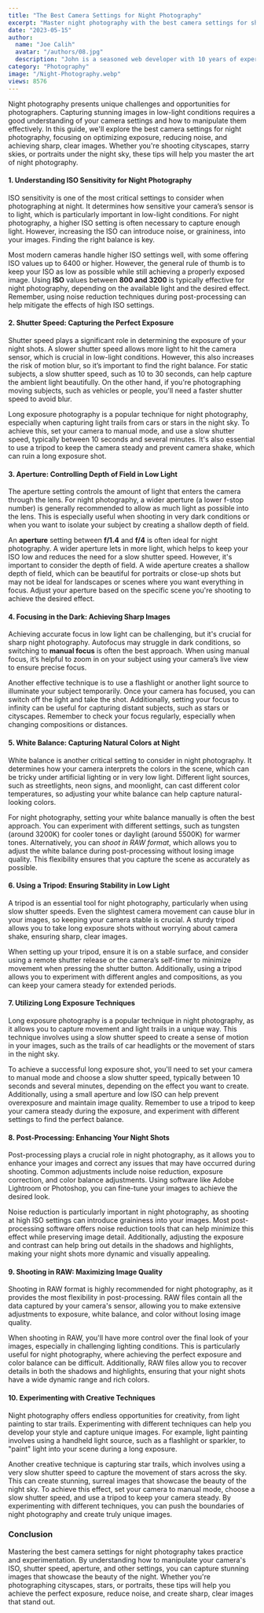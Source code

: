 ```yaml
---
title: "The Best Camera Settings for Night Photography"
excerpt: "Master night photography with the best camera settings for sharp, clear images. Learn how to optimize ISO & Shutter for stunning results."
date: "2023-05-15"
author:
  name: "Joe Calih"
  avatar: "/authors/08.jpg"
  description: "John is a seasoned web developer with 10 years of experience in React and Next.js."
category: "Photography"
image: "/Night-Photography.webp"
views: 8576
---
```




Night photography presents unique challenges and opportunities for photographers. Capturing stunning images in low-light conditions requires a good understanding of your camera settings and how to manipulate them effectively. In this guide, we'll explore the best camera settings for night photography, focusing on optimizing exposure, reducing noise, and achieving sharp, clear images. Whether you're shooting cityscapes, starry skies, or portraits under the night sky, these tips will help you master the art of night photography.

#### 1. **Understanding ISO Sensitivity for Night Photography**

ISO sensitivity is one of the most critical settings to consider when photographing at night. It determines how sensitive your camera’s sensor is to light, which is particularly important in low-light conditions. For night photography, a higher ISO setting is often necessary to capture enough light. However, increasing the ISO can introduce noise, or graininess, into your images. Finding the right balance is key.

Most modern cameras handle higher ISO settings well, with some offering ISO values up to 6400 or higher. However, the general rule of thumb is to keep your ISO as low as possible while still achieving a properly exposed image. Using **ISO** values between **800 and 3200** is typically effective for night photography, depending on the available light and the desired effect. Remember, using noise reduction techniques during post-processing can help mitigate the effects of high ISO settings.

#### 2. **Shutter Speed: Capturing the Perfect Exposure**

Shutter speed plays a significant role in determining the exposure of your night shots. A slower shutter speed allows more light to hit the camera sensor, which is crucial in low-light conditions. However, this also increases the risk of motion blur, so it’s important to find the right balance. For static subjects, a slow shutter speed, such as 10 to 30 seconds, can help capture the ambient light beautifully. On the other hand, if you're photographing moving subjects, such as vehicles or people, you'll need a faster shutter speed to avoid blur.

Long exposure photography is a popular technique for night photography, especially when capturing light trails from cars or stars in the night sky. To achieve this, set your camera to manual mode, and use a slow shutter speed, typically between 10 seconds and several minutes. It's also essential to use a tripod to keep the camera steady and prevent camera shake, which can ruin a long exposure shot.

#### 3. **Aperture: Controlling Depth of Field in Low Light**

The aperture setting controls the amount of light that enters the camera through the lens. For night photography, a wider aperture (a lower f-stop number) is generally recommended to allow as much light as possible into the lens. This is especially useful when shooting in very dark conditions or when you want to isolate your subject by creating a shallow depth of field.

An **aperture** setting between **f/1.4** and **f/4** is often ideal for night photography. A wider aperture lets in more light, which helps to keep your ISO low and reduces the need for a slow shutter speed. However, it's important to consider the depth of field. A wide aperture creates a shallow depth of field, which can be beautiful for portraits or close-up shots but may not be ideal for landscapes or scenes where you want everything in focus. Adjust your aperture based on the specific scene you're shooting to achieve the desired effect.

#### 4. **Focusing in the Dark: Achieving Sharp Images**

Achieving accurate focus in low light can be challenging, but it's crucial for sharp night photography. Autofocus may struggle in dark conditions, so switching to **manual focus** is often the best approach. When using manual focus, it’s helpful to zoom in on your subject using your camera’s live view to ensure precise focus.

Another effective technique is to use a flashlight or another light source to illuminate your subject temporarily. Once your camera has focused, you can switch off the light and take the shot. Additionally, setting your focus to infinity can be useful for capturing distant subjects, such as stars or cityscapes. Remember to check your focus regularly, especially when changing compositions or distances.

#### 5. **White Balance: Capturing Natural Colors at Night**

White balance is another critical setting to consider in night photography. It determines how your camera interprets the colors in the scene, which can be tricky under artificial lighting or in very low light. Different light sources, such as streetlights, neon signs, and moonlight, can cast different color temperatures, so adjusting your white balance can help capture natural-looking colors.

For night photography, setting your white balance manually is often the best approach. You can experiment with different settings, such as tungsten (around 3200K) for cooler tones or daylight (around 5500K) for warmer tones. Alternatively, you can _shoot in RAW format_, which allows you to adjust the white balance during post-processing without losing image quality. This flexibility ensures that you capture the scene as accurately as possible.

#### 6. **Using a Tripod: Ensuring Stability in Low Light**

A tripod is an essential tool for night photography, particularly when using slow shutter speeds. Even the slightest camera movement can cause blur in your images, so keeping your camera stable is crucial. A sturdy tripod allows you to take long exposure shots without worrying about camera shake, ensuring sharp, clear images.

When setting up your tripod, ensure it is on a stable surface, and consider using a remote shutter release or the camera’s self-timer to minimize movement when pressing the shutter button. Additionally, using a tripod allows you to experiment with different angles and compositions, as you can keep your camera steady for extended periods.

#### 7. **Utilizing Long Exposure Techniques**

Long exposure photography is a popular technique in night photography, as it allows you to capture movement and light trails in a unique way. This technique involves using a slow shutter speed to create a sense of motion in your images, such as the trails of car headlights or the movement of stars in the night sky.

To achieve a successful long exposure shot, you'll need to set your camera to manual mode and choose a slow shutter speed, typically between 10 seconds and several minutes, depending on the effect you want to create. Additionally, using a small aperture and low ISO can help prevent overexposure and maintain image quality. Remember to use a tripod to keep your camera steady during the exposure, and experiment with different settings to find the perfect balance.

#### 8. **Post-Processing: Enhancing Your Night Shots**

Post-processing plays a crucial role in night photography, as it allows you to enhance your images and correct any issues that may have occurred during shooting. Common adjustments include noise reduction, exposure correction, and color balance adjustments. Using software like Adobe Lightroom or Photoshop, you can fine-tune your images to achieve the desired look.

Noise reduction is particularly important in night photography, as shooting at high ISO settings can introduce graininess into your images. Most post-processing software offers noise reduction tools that can help minimize this effect while preserving image detail. Additionally, adjusting the exposure and contrast can help bring out details in the shadows and highlights, making your night shots more dynamic and visually appealing.

#### 9. **Shooting in RAW: Maximizing Image Quality**

Shooting in RAW format is highly recommended for night photography, as it provides the most flexibility in post-processing. RAW files contain all the data captured by your camera's sensor, allowing you to make extensive adjustments to exposure, white balance, and color without losing image quality.

When shooting in RAW, you'll have more control over the final look of your images, especially in challenging lighting conditions. This is particularly useful for night photography, where achieving the perfect exposure and color balance can be difficult. Additionally, RAW files allow you to recover details in both the shadows and highlights, ensuring that your night shots have a wide dynamic range and rich colors.

#### 10. **Experimenting with Creative Techniques**

Night photography offers endless opportunities for creativity, from light painting to star trails. Experimenting with different techniques can help you develop your style and capture unique images. For example, light painting involves using a handheld light source, such as a flashlight or sparkler, to "paint" light into your scene during a long exposure.

Another creative technique is capturing star trails, which involves using a very slow shutter speed to capture the movement of stars across the sky. This can create stunning, surreal images that showcase the beauty of the night sky. To achieve this effect, set your camera to manual mode, choose a slow shutter speed, and use a tripod to keep your camera steady. By experimenting with different techniques, you can push the boundaries of night photography and create truly unique images.

### Conclusion

Mastering the best camera settings for night photography takes practice and experimentation. By understanding how to manipulate your camera's ISO, shutter speed, aperture, and other settings, you can capture stunning images that showcase the beauty of the night. Whether you're photographing cityscapes, stars, or portraits, these tips will help you achieve the perfect exposure, reduce noise, and create sharp, clear images that stand out.